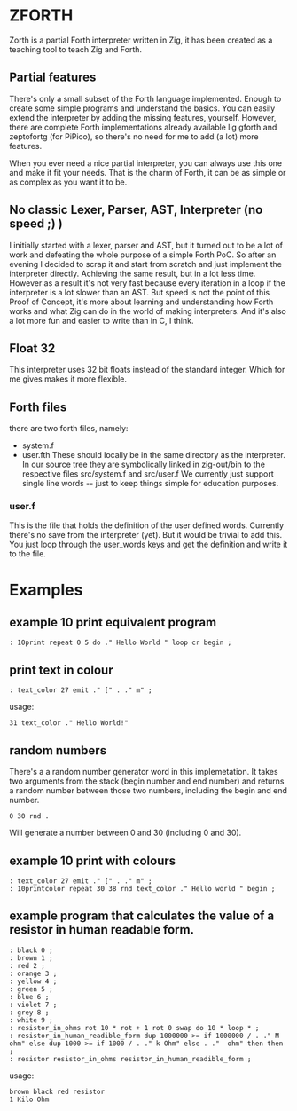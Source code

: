 # ZFORTH
Zorth is a partial Forth interpreter written in Zig, it has been created as a teaching tool to teach Zig and Forth.

## Partial features
There's only a small subset of the Forth language implemented. Enough to create some simple programs and understand the basics.
You can easily extend the interpreter by adding the missing features, yourself.
However, there are complete Forth implementations already available lig gforth and zeptofortg (for PiPico), so there's no need for me to add (a lot) more features.

When you ever need a nice partial interpreter, you can always use this one and make it fit your needs. That is the charm of Forth, it can be as simple or as complex as you want it to be.

## No classic Lexer, Parser, AST, Interpreter (no speed ;) )
I initially started with a lexer, parser and AST, but it turned out to be a lot of work and defeating the whole purpose of a simple Forth PoC.
So after an evening I decided to scrap it and start from scratch and just implement the interpreter directly. Achieving the same result, but in a lot less time. However as a result it's not very fast because every iteration in a loop if the interpreter is a lot slower than an AST. But speed is not the point of this Proof of Concept, it's more about learning and understanding how Forth works and what Zig can do in the world of making interpreters. And it's also a lot more fun and easier to write than in C, I think.

## Float 32 
This interpreter uses 32 bit floats instead of the standard integer. Which for me gives makes it more flexible.

## Forth files
there are two forth files, namely:
- system.f
- user.fth
These should locally be in the same directory as the interpreter. In our source tree they are symbolically linked in zig-out/bin to the respective files src/system.f and src/user.f
We currently just support single line words -- just to keep things simple for education purposes.

### user.f
This is the file that holds the definition of the user defined words. Currently there's no save from the interpreter (yet). But it would be trivial to add this. You just loop through the user_words keys and get the definition and write it to the file.

# Examples

## example 10 print equivalent program
```
: 10print repeat 0 5 do ." Hello World " loop cr begin ;
```

## print text in colour
```
: text_color 27 emit ." [" . ." m" ;
```

usage:
```
31 text_color ." Hello World!"
```

## random numbers
There's a a random number generator word in this implemetation. 
It takes two arguments from the stack (begin number and end number) and returns a random number between those two numbers, including the begin and end number.

```
0 30 rnd .
```

Will generate a number  between 0 and 30 (including 0 and 30).

## example 10 print with colours
```
: text_color 27 emit ." [" . ." m" ;
: 10printcolor repeat 30 38 rnd text_color ." Hello world " begin ;
```

## example program that calculates  the value of a resistor in human readable form.
```
: black 0 ;
: brown 1 ;
: red 2 ;
: orange 3 ;
: yellow 4 ;
: green 5 ;
: blue 6 ;
: violet 7 ;
: grey 8 ;
: white 9 ;
: resistor_in_ohms rot 10 * rot + 1 rot 0 swap do 10 * loop * ;
: resistor_in_human_readible_form dup 1000000 >= if 1000000 / . ." M ohm" else dup 1000 >= if 1000 / . ." k Ohm" else . ."  ohm" then then ;
: resistor resistor_in_ohms resistor_in_human_readible_form ;
```

usage:
```
brown black red resistor
1 Kilo Ohm
```
